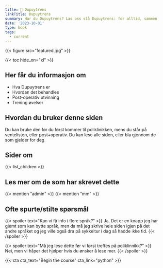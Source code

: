```yaml
---
title: 🤙 Dupuytrens
linkTitle: Dupuytrens
summary: Har du Dupuytrens? Las oss slå Dupuytrens: for alltid, sammen!
date: '2023-10-01'
type: book
tags:
  - current
---
```


{{< figure src="featured.jpg" >}}

{{< toc hide_on="xl" >}}

##  Her får du informasjon om

- Hva Dupuytrens er
- Hvordan det behandles
- Post-operativ utvinning 
- Trening øvelser

## Hvordan du bruker denne siden

Du kan bruke den før du først kommer til poliklinikken, mens du står på ventelisten, eller post+operativ. Du kan lese alle siden, eller bla gjennom de som gjelder for deg.

## Sider om

{{< list_children >}}

## Les mer om de som har skrevet dette

{{< mention "admin" >}}
{{< mention "mm" >}}

## Ofte spurte/stilte spørsmål 

{{< spoiler text="Kan vi få info i flere språk?" >}}
Ja. Det er en knapp jeg har gjemt som kan bytte språk, men da må jeg skrive hele siden igjen på det andre språket og jeg ville også dra på sykkeltur i dag så hadde ikke tid. 
{{< /spoiler >}}

{{< spoiler text="Må jeg lese dette før vi først treffes på poliklinnikk?" >}}
Nei, men vi håper det hjelper hvis du ønsker å lese mer.
{{< /spoiler >}}


{{< cta cta_text="Begin the course" cta_link="python" >}}
